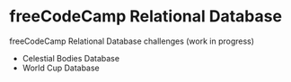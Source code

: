 # freeCodeCamp Relational Database

freeCodeCamp Relational Database challenges (work in progress)

 - Celestial Bodies Database
 - World Cup Database
